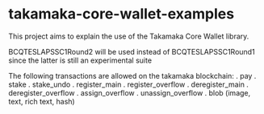 # takamaka-core-wallet-examples
This project aims to explain the use of the Takamaka Core Wallet library.

BCQTESLAPSSC1Round2 will be used instead of BCQTESLAPSSC1Round1 since the latter is still an experimental suite

The following transactions are allowed on the takamaka blockchain:
. pay
. stake
. stake_undo
. register_main
. register_overflow
. deregister_main
. deregister_overflow
. assign_overflow
. unassign_overflow
. blob (image, text, rich text, hash)
